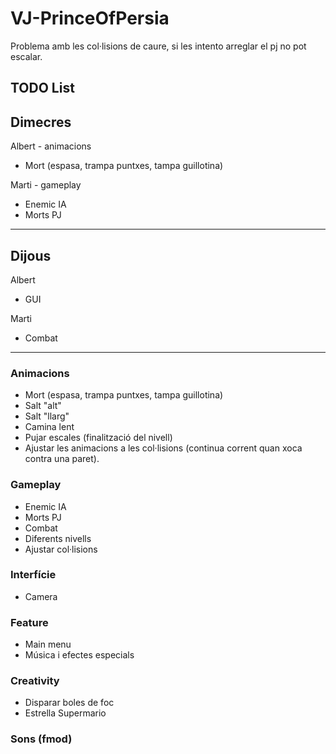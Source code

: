 # VJ-PrinceOfPersia

Problema amb les col·lisions de caure, si les intento arreglar el pj no pot escalar.

## TODO List

## Dimecres
Albert - animacions
- Mort (espasa, trampa puntxes, tampa guillotina)

Marti - gameplay
- Enemic IA
- Morts PJ

-------------------------------------------------

## Dijous
Albert
- GUI

Marti
- Combat

-------------------------------------------------

### Animacions
- Mort (espasa, trampa puntxes, tampa guillotina)
- Salt "alt"
- Salt "llarg"
- Camina lent
- Pujar escales (finalització del nivell)
- Ajustar les animacions a les col·lisions (continua corrent quan xoca contra una paret).

### Gameplay
- Enemic IA
- Morts PJ
- Combat
- Diferents nivells
- Ajustar col·lisions

### Interfície
- Camera

### Feature
- Main menu
- Música i efectes especials

### Creativity 
- Disparar boles de foc
- Estrella Supermario

### Sons (fmod)
